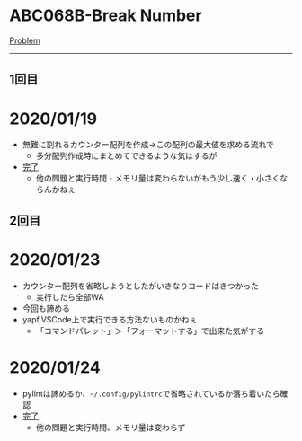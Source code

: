 # ABC068B-Break Number

[Problem](https://atcoder.jp/contests/abc068/tasks/abc068_b)

---
## 1回目

# 2020/01/19
* 無難に割れるカウンター配列を作成→この配列の最大値を求める流れで
    * 多分配列作成時にまとめてできるような気はするが
* [完了](https://atcoder.jp/contests/abc068/submissions/9595690)
    * 他の問題と実行時間・メモリ量は変わらないがもう少し速く・小さくならんかねぇ

## 2回目
# 2020/01/23
* カウンター配列を省略しようとしたがいきなりコードはきつかった
    * 実行したら全部WA
* 今回も諦める
* yapf,VSCode上で実行できる方法ないものかねぇ
    * 「コマンドパレット」＞「フォーマットする」で出来た気がする
# 2020/01/24
* pylintは諦めるか、`~/.config/pylintrc`で省略されているか落ち着いたら確認
* [完了](https://atcoder.jp/contests/abc068/submissions/9698082)
    * 他の問題と実行時間、メモリ量は変わらず